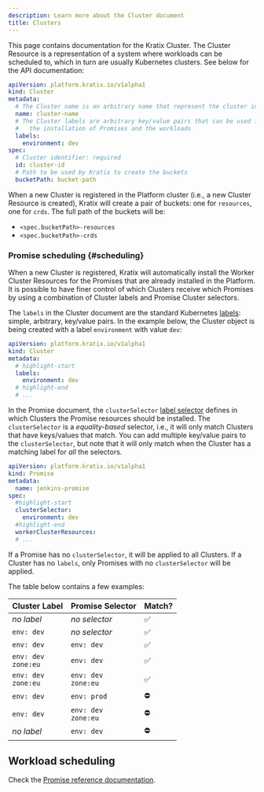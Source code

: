 ```yaml
---
description: Learn more about the Cluster document
title: Clusters
---
```


This page contains documentation for the Kratix Cluster. The Cluster Resource is a
representation of a system where workloads can be scheduled to, which in turn are usually
Kubernetes clusters. See below for the API documentation:

```yaml
apiVersion: platform.kratix.io/v1alpha1
kind: Cluster
metadata:
  # The Cluster name is an arbitrary name that represent the cluster in the platform
  name: cluster-name
  # The Cluster labels are arbitrary key/value pairs that can be used for scheduling
  #   the installation of Promises and the workloads
  labels:
    environment: dev
spec:
  # Cluster identifier: required
  id: cluster-id
  # Path to be used by Kratix to create the buckets
  bucketPath: bucket-path
```

When a new Cluster is registered in the Platform cluster (i.e., a new Cluster Resource is
created), Kratix will create a pair of buckets: one for `resources`, one for `crds`. The
full path of the buckets will be:

* `<spec.bucketPath>-resources`
* `<spec.bucketPath>-crds`

### Promise scheduling {#scheduling}

When a new Cluster is registered, Kratix will automatically install the Worker Cluster
Resources for the Promises that are already installed in the Platform. It is possible to
have finer control of which Clusters receive which Promises by using a combination of
Cluster labels and Promise Cluster selectors.

The `labels` in the Cluster document are the standard Kubernetes
[labels](https://kubernetes.io/docs/concepts/overview/working-with-objects/labels/):
simple, arbitrary, key/value pairs. In the example below, the Cluster object is being
created with a label `environment` with value `dev`:


```yaml title="worker-cluster-2.yaml"
apiVersion: platform.kratix.io/v1alpha1
kind: Cluster
metadata:
  # highlight-start
  labels:
    environment: dev
  # highlight-end
  # ...
```

In the Promise document, the `clusterSelector` [label
selector](https://kubernetes.io/docs/concepts/overview/working-with-objects/labels/#label-selectors)
defines in which Clusters the Promise resources should be installed. The `clusterSelector`
is a _equality-based_ selector, i.e., it will only match Clusters that have keys/values
that match. You can add multiple key/value pairs to the `clusterSelector`, but note that
it will only match when the Cluster has a matching label for _all_ the selectors.

```yaml title=jenkins-promise.yaml
apiVersion: platform.kratix.io/v1alpha1
kind: Promise
metadata:
  name: jenkins-promise
spec:
  #highlight-start
  clusterSelector:
    environment: dev
  #highlight-end
  workerClusterResources:
  # ...
```

If a Promise has no `clusterSelector`, it will be applied to all Clusters. If a Cluster
has no `labels`, only Promises with no `clusterSelector` will be applied.

The table below contains a few examples:

  Cluster Label                  |  Promise Selector               |  Match?
---------------------------------|---------------------------------|-------
  _no label_                     |  _no selector_                  |  ✅
  `env: dev`                     |  _no selector_                  |  ✅
  `env: dev`                     |  `env: dev`                     |  ✅
  `env: dev` <br /> `zone:eu`    |  `env: dev`                     |  ✅
  `env: dev` <br /> `zone:eu`    |  `env: dev` <br /> `zone:eu` |  ✅
  `env: dev`                     |  `env: prod`                    |  ⛔️
  `env: dev`                     |  `env: dev` <br /> `zone:eu` |  ⛔️
   _no label_                    |  `env: dev`                     |  ⛔️

## Workload scheduling

Check the [Promise reference documentation](promises/scheduling).
